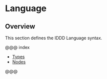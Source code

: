 # Language

## Overview
This section defines the IDDD Language syntax. 

@@@ index

* [Types](types.md)
* [Nodes](nodes.md)

@@@

